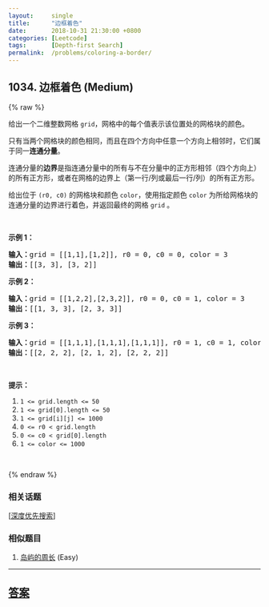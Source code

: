 ```yaml
---
layout:     single
title:      "边框着色"
date:       2018-10-31 21:30:00 +0800
categories: [Leetcode]
tags:       [Depth-first Search]
permalink:  /problems/coloring-a-border/
---
```


## 1034. 边框着色 (Medium)

{% raw %}

<p>给出一个二维整数网格&nbsp;<code>grid</code>，网格中的每个值表示该位置处的网格块的颜色。</p>

<p>只有当两个网格块的颜色相同，而且在四个方向中任意一个方向上相邻时，它们属于同一<strong>连通分量</strong>。</p>

<p>连通分量的<strong>边界</strong>是指连通分量中的所有与不在分量中的正方形相邻（四个方向上）的所有正方形，或者在网格的边界上（第一行/列或最后一行/列）的所有正方形。</p>

<p>给出位于&nbsp;<code>(r0, c0)</code>&nbsp;的网格块和颜色&nbsp;<code>color</code>，使用指定颜色&nbsp;<code>color</code>&nbsp;为所给网格块的连通分量的边界进行着色，并返回最终的网格&nbsp;<code>grid</code> 。</p>

<p>&nbsp;</p>

<p><strong>示例 1：</strong></p>

<pre><strong>输入：</strong>grid = [[1,1],[1,2]], r0 = 0, c0 = 0, color = 3
<strong>输出：</strong>[[3, 3], [3, 2]]
</pre>

<p><strong>示例 2：</strong></p>

<pre><strong>输入：</strong>grid = [[1,2,2],[2,3,2]], r0 = 0, c0 = 1, color = 3
<strong>输出：</strong>[[1, 3, 3], [2, 3, 3]]
</pre>

<p><strong>示例 3：</strong></p>

<pre><strong>输入：</strong>grid = [[1,1,1],[1,1,1],[1,1,1]], r0 = 1, c0 = 1, color = 2
<strong>输出：</strong>[[2, 2, 2], [2, 1, 2], [2, 2, 2]]</pre>

<p>&nbsp;</p>

<p><strong>提示：</strong></p>

<ol>
	<li><code>1 &lt;= grid.length &lt;= 50</code></li>
	<li><code>1 &lt;= grid[0].length &lt;= 50</code></li>
	<li><code>1 &lt;= grid[i][j] &lt;= 1000</code></li>
	<li><code>0 &lt;= r0 &lt; grid.length</code></li>
	<li><code>0 &lt;= c0 &lt; grid[0].length</code></li>
	<li><code>1 &lt;= color &lt;= 1000</code></li>
</ol>

<p>&nbsp;</p>

{% endraw %}

### 相关话题
  [[深度优先搜索](https://github.com/openset/leetcode/tree/master/tag/depth-first-search/README.md)]

### 相似题目
  1. [岛屿的周长](/problems/island-perimeter) (Easy)

---

## [答案](https://github.com/openset/leetcode/tree/master/problems/coloring-a-border)
